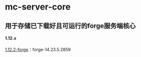 # mc-server-core
## 用于存储已下载好且可运行的forge服务端核心



#### 1.12.x
[1.12.2-forge](https://wwz.lanzouq.com/iBBbi1ry2t7g)：forge-14.23.5.2859
